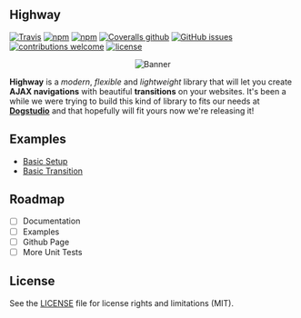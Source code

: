 ## Highway

[![Travis](https://img.shields.io/travis/Dogstudio/highway.svg)](https://travis-ci.org/Dogstudio/highway)
[![npm](https://img.shields.io/npm/v/@dogstudio/highway.svg)](https://www.npmjs.com/package/@dogstudio/highway)
[![npm](https://img.shields.io/npm/dt/@dogstudio/highway.svg)](https://www.npmjs.com/package/@dogstudio/highway)
[![Coveralls github](https://img.shields.io/coveralls/github/Dogstudio/highway.svg)](https://coveralls.io/github/Dogstudio/highway)
[![GitHub issues](https://img.shields.io/github/issues-raw/Dogstudio/highway.svg)](https://github.com/Dogstudio/highway/issues)
[![contributions welcome](https://img.shields.io/badge/contributions-welcome-brightgreen.svg?style=flat)](https://github.com/Dogstudio/highway/issues)
[![license](https://img.shields.io/github/license/Dogstudio/highway.svg)](https://github.com/Dogstudio/highway/blob/master/LICENSE)


<p align="center"><img src="https://i.imgur.com/AOEVomM.png" alt="Banner" /></p>

**Highway** is a *modern*, *flexible* and *lightweight* library that will let you create **AJAX navigations** with beautiful **transitions** on your websites. It's been a while we were trying to build this kind of library to fits our needs at [**Dogstudio**](https://www.dogstudio.co) and that hopefully will fit yours now we're releasing it!

## Examples

- [Basic Setup](https://github.com/Dogstudio/highway/tree/master/examples/basic-setup)
- [Basic Transition](https://github.com/Dogstudio/highway/tree/master/examples/basic-transition)

## Roadmap

- [ ] Documentation
- [ ] Examples
- [ ] Github Page
- [ ] More Unit Tests

## License

See the [LICENSE](https://github.com/Dogstudio/highway/blob/master/LICENSE) file for license rights and limitations (MIT).
